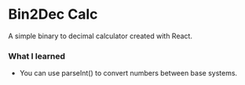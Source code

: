 # Bin2Dec Calc
A simple binary to decimal calculator created with React.

### What I learned
* You can use parseInt() to convert numbers between base systems.
